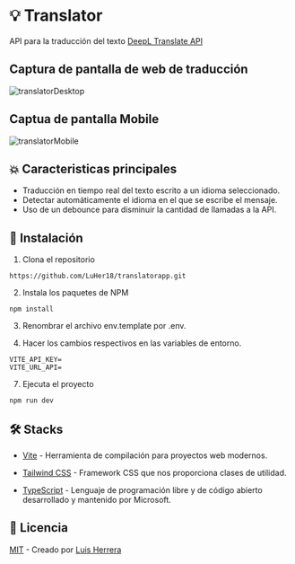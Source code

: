 # 💡 Translator
<p>API para la traducción del texto <a href='https://www.deepl.com/en/pro-api'>DeepL Translate API</a></p>

## Captura de pantalla de web de traducción

![translatorDesktop](https://github.com/user-attachments/assets/ba602f5b-dfe9-4627-92d9-275540f198aa)

## Captua de pantalla Mobile
![translatorMobile](https://github.com/user-attachments/assets/0965e983-7c6a-441e-bf95-99ff6e38781c)

## 💥 Caracteristicas principales

* Traducción en tiempo real del texto escrito a un idioma seleccionado. 
* Detectar automáticamente el idioma en el que se escribe el mensaje.
* Uso de un debounce para disminuir la cantidad de llamadas a la API. 

## 🚀 Instalación

1. Clona el repositorio
```
https://github.com/LuHer18/translatorapp.git
```
2. Instala los paquetes de NPM
```
npm install
```
3. Renombrar el archivo env.template por .env.
   
5. Hacer los cambios respectivos en las variables de entorno.
```
VITE_API_KEY=
VITE_URL_API=
```
7. Ejecuta el proyecto
```
npm run dev
```
## 🛠 Stacks
* <p><a href='https://vitejs.dev/guide/static-deploy.html'>Vite</a> - Herramienta de compilación para proyectos web modernos.</p>
* <p><a href='https://tailwindcss.com/'>Tailwind CSS</a> - Framework CSS que nos proporciona clases de utilidad.</p>
* <p> <a href = 'https://www.typescriptlang.org/' >TypeScript</a> - Lenguaje de programación libre y de código abierto desarrollado y mantenido por Microsoft.</p>
## 🔑 Licencia
<p><a href='https://github.com/LuHer18/translatorapp/blob/main/LICENSE'>MIT</a> - Creado por <a href='https://github.com/LuHer18'>Luis Herrera</a></p>
